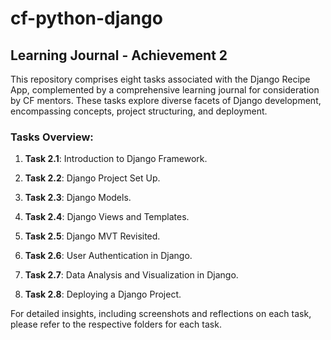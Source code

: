 # cf-python-django
 
## Learning Journal - Achievement 2

This repository comprises eight tasks associated with the Django Recipe App, complemented by a comprehensive learning journal for consideration by CF mentors. These tasks explore diverse facets of Django development, encompassing concepts, project structuring, and deployment.

### Tasks Overview:

1. **Task 2.1**:  Introduction to Django Framework.

2. **Task 2.2**: Django Project Set Up.

3. **Task 2.3**: Django Models.

4. **Task 2.4**: Django Views and Templates.

5. **Task 2.5**: Django MVT Revisited.

6. **Task 2.6**: User Authentication in Django.

7. **Task 2.7**:  Data Analysis and Visualization in Django.

8. **Task 2.8**: Deploying a Django Project.

For detailed insights, including screenshots and reflections on each task, please refer to the respective folders for each task.
